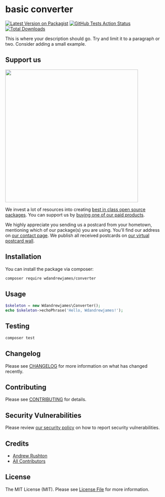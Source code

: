 # basic converter

[![Latest Version on Packagist](https://img.shields.io/packagist/v/wdandrewjames/converter.svg?style=flat-square)](https://packagist.org/packages/wdandrewjames/converter)
[![GitHub Tests Action Status](https://img.shields.io/github/workflow/status/wdandrewjames/converter/run-tests?label=tests)](https://github.com/wdandrewjames/converter/actions?query=workflow%3Arun-tests+branch%3Amaster)
[![Total Downloads](https://img.shields.io/packagist/dt/wdandrewjames/converter.svg?style=flat-square)](https://packagist.org/packages/wdandrewjames/converter)


This is where your description should go. Try and limit it to a paragraph or two. Consider adding a small example.

## Support us

[<img src="https://github-ads.s3.eu-central-1.amazonaws.com/package-skeleton-php.jpg?t=1" width="419px" />](https://spatie.be/github-ad-click/package-skeleton-php)

We invest a lot of resources into creating [best in class open source packages](https://spatie.be/open-source). You can support us by [buying one of our paid products](https://spatie.be/open-source/support-us).

We highly appreciate you sending us a postcard from your hometown, mentioning which of our package(s) you are using. You'll find our address on [our contact page](https://spatie.be/about-us). We publish all received postcards on [our virtual postcard wall](https://spatie.be/open-source/postcards).

## Installation

You can install the package via composer:

```bash
composer require wdandrewjames/converter
```

## Usage

```php
$skeleton = new Wdandrewjames\Converter();
echo $skeleton->echoPhrase('Hello, Wdandrewjames!');
```

## Testing

```bash
composer test
```

## Changelog

Please see [CHANGELOG](CHANGELOG.md) for more information on what has changed recently.

## Contributing

Please see [CONTRIBUTING](.github/CONTRIBUTING.md) for details.

## Security Vulnerabilities

Please review [our security policy](../../security/policy) on how to report security vulnerabilities.

## Credits

- [Andrew Rushton](https://github.com/wdandrewjames)
- [All Contributors](../../contributors)

## License

The MIT License (MIT). Please see [License File](LICENSE.md) for more information.
